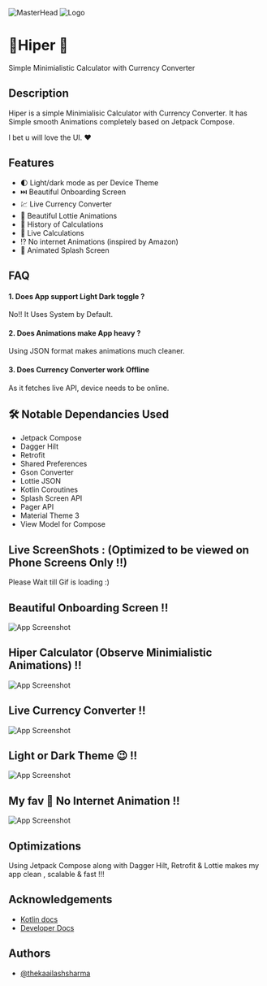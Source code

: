 ![MasterHead](ss/graph.png)
![Logo](app/src/main/res/drawable/logo.png)


# 📱Hiper 💱

Simple Minimialistic Calculator with Currency Converter


## Description

Hiper is a simple Minimialisic Calculator with Currency Converter.
It has Simple smooth Animations completely based on Jetpack Compose.

I bet u will love the UI. ❤️


## Features

- 🌓 Light/dark mode as per Device Theme
-  ⏭️ Beautiful Onboarding Screen
- 💹 Live Currency Converter
- 💖 Beautiful Lottie Animations 
- 🔑 History of Calculations
- 🎯 Live Calculations
- ⁉️ No internet Animations (inspired by Amazon)
- 🥇 Animated Splash Screen


## FAQ

####  1. Does App support Light Dark toggle ?

No!! It Uses System by Default. 

#### 2. Does Animations make App heavy ?

Using JSON format makes animations much cleaner.

#### 3. Does Currency Converter work Offline

As it fetches live API, device needs to be online.



## 🛠 Notable Dependancies Used
 - Jetpack Compose 
 - Dagger Hilt 
 - Retrofit
 - Shared Preferences
 - Gson Converter
 - Lottie JSON
 - Kotlin Coroutines
 - Splash Screen API
 - Pager API
 - Material Theme 3
 - View Model for Compose
 

## Live ScreenShots : (Optimized to be viewed on Phone Screens Only !!)
Please Wait till Gif is loading :)

## Beautiful Onboarding Screen !!
![App Screenshot](ss/onboard.gif)
## Hiper Calculator (Observe Minimialistic Animations) !!
![App Screenshot](ss/3app.gif)
## Live Currency Converter !!
![App Screenshot](ss/4app.gif)
## Light or Dark Theme 😉 !!
![App Screenshot](ss/5app.gif)
## My fav 💖 No Internet Animation !!
![App Screenshot](ss/6app.gif)


## Optimizations

Using Jetpack Compose along with Dagger Hilt, Retrofit & Lottie makes my app clean , scalable & fast !!!


## Acknowledgements

 - [Kotlin docs](https://kotlinlang.org/)
 - [Developer Docs](https://developer.android.com/)
 


## Authors

- [@thekaailashsharma](https://www.github.com/thekaailashsharma)

